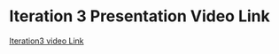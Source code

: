 # Iteration 3 Presentation Video Link

[Iteration3 video Link](https://drive.google.com/file/d/1m7tGGec541_-XZqHRIJ7h0X9pC4-cNOT/view?usp=sharing)

